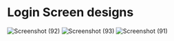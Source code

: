 # Login Screen designs

![Screenshot (92)](https://github.com/Waleed2207/React-Native/assets/62006481/757ef2a4-0b49-4565-8638-c212984a7de4)
![Screenshot (93)](https://github.com/Waleed2207/React-Native/assets/62006481/6a13e294-6719-40f5-bc52-c1225f4b8b9c)
![Screenshot (91)](https://github.com/Waleed2207/React-Native/assets/62006481/942f5b41-7f77-4eee-801d-acc360bf6b12)
